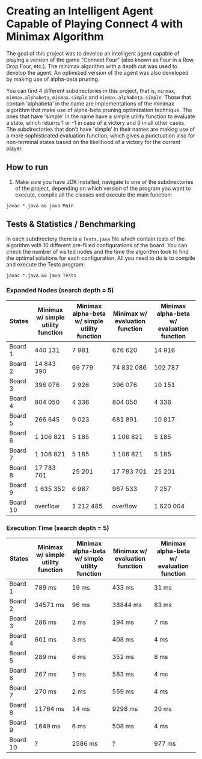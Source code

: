 # Creating an Intelligent Agent Capable of Playing Connect 4 with Minimax Algorithm

The goal of this project was to develop an intelligent agent capable of playing a version of the game "Connect Four" (also known as Four in a Row, Drop Four, etc.). The minimax algorithm with a depth cut was used to develop the agent. An optimized version of the agent was also developed by making use of alpha-beta pruning.

You can find 4 different subdirectories in this project, that is, `minmax`, `minmax.alphabeta`, `minmax.simple` and `minmax.alphabeta.simple`. Those that contain 'alphabeta' in the name are implementations of the minimax algorithm that make use of alpha-beta pruning optimization technique. The ones that have 'simple' in the name have a simple utility function to evaluate a state, which returns 1 or -1 in case of a victory and 0 in all other cases. The subdirectories that don't have 'simple' in their names are making use of a more sophisticated evaluation function, which gives a punctuation also for non-terminal states based on the likelihood of a victory for the current player.

## How to run

1. Make sure you have JDK installed, navigate to one of the subdirectories of the project, depending on which version of the program you want to execute, compile all the classes and execute the main function:

```
javac *.java && java Main
```

## Tests & Statistics / Benchmarking

In each subdirectory there is a `Tests.java` file which contain tests of the algorithm with 10 different pre-filled configurations of the board. You can check the number of visited nodes and the time the algorithm took to find the optimal solutions for each configuration. All you need to do is to compile and execute the Tests program:

```
javac *.java && java Tests
```

### Expanded Nodes (search depth = 5)

| States   | Minimax w/ simple utility function | Minimax alpha-beta w/ simple utility function | Minimax w/ evaluation function | Minimax alpha-beta w/ evaluation function |
| -------- | ---------------------------------- | --------------------------------------------- | ------------------------------ | ----------------------------------------- |
| Board 1  | 440 131                            | 7 981                                         | 676 620                        | 14 916                                    |
| Board 2  | 14 843 390                         | 69 779                                        | 74 832 086                     | 102 787                                   |
| Board 3  | 396 076                            | 2 926                                         | 396 076                        | 10 151                                    |
| Board 4  | 804 050                            | 4 336                                         | 804 050                        | 4 336                                     |
| Board 5  | 266 645                            | 9 023                                         | 681 891                        | 10 817                                    |
| Board 6  | 1 106 821                          | 5 185                                         | 1 106 821                      | 5 185                                     |
| Board 7  | 1 106 821                          | 5 185                                         | 1 106 821                      | 5 185                                     |
| Board 8  | 17 783 701                         | 25 201                                        | 17 783 701                     | 25 201                                    |
| Board 9  | 1 635 352                          | 6 987                                         | 967 533                        | 7 257                                     |
| Board 10 | overflow                           | 1 212 485                                     | overflow                       | 1 820 004                                 |

### Execution Time (search depth = 5)

| States   | Minimax w/ simple utility function | Minimax alpha-beta w/ simple utility function | Minimax w/ evaluation function | Minimax alpha-beta w/ evaluation function |
| -------- | ---------------------------------- | --------------------------------------------- | ------------------------------ | ----------------------------------------- |
| Board 1  | 789 ms                             | 19 ms                                         | 433 ms                         | 31 ms                                     |
| Board 2  | 34571 ms                           | 96 ms                                         | 38844 ms                       | 83 ms                                     |
| Board 3  | 286 ms                             | 2 ms                                          | 194 ms                         | 7 ms                                      |
| Board 4  | 601 ms                             | 3 ms                                          | 408 ms                         | 4 ms                                      |
| Board 5  | 289 ms                             | 6 ms                                          | 352 ms                         | 8 ms                                      |
| Board 6  | 267 ms                             | 1 ms                                          | 583 ms                         | 4 ms                                      |
| Board 7  | 270 ms                             | 2 ms                                          | 559 ms                         | 4 ms                                      |
| Board 8  | 11764 ms                           | 14 ms                                         | 9298 ms                        | 20 ms                                     |
| Board 9  | 1649 ms                            | 6 ms                                          | 508 ms                         | 4 ms                                      |
| Board 10 | ?                                  | 2586 ms                                       | ?                              | 977 ms                                    |

